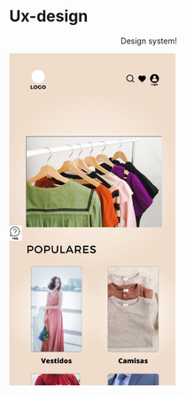 # Ux-design
<p align= "center">Design system! </p>

<img src="https://github.com/Andns/Ux-design/blob/main/Imag.jpg" align="center" min-width="300px" max-width="300px" width="300px" >

